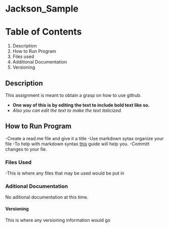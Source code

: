 # Jackson_Sample

# Table of Contents
1. Description
2. How to Run Program
3. Files used
4. Additional Documentation
5. Versioning

## Description
This assignment is meant to obtain a grasp on how to use github.
- **One way of this is by editing the text to include bold text like so.**
- *Also you can edit the text to make the text italicized.*

## How to Run Program
-Create a read.me file and give it a title
-Use markdown sytax organize your file
-To help with markdown syntax [this](https://www.markdownguide.org/cheat-sheet/) guide will help you. 
-Committ changes to your fie.

### Files Used
-This is where any files that may be used would be put in

### Aditional Documentation
No aditional documentation at this time.

#### Versioning
This is where any versioning information would go

